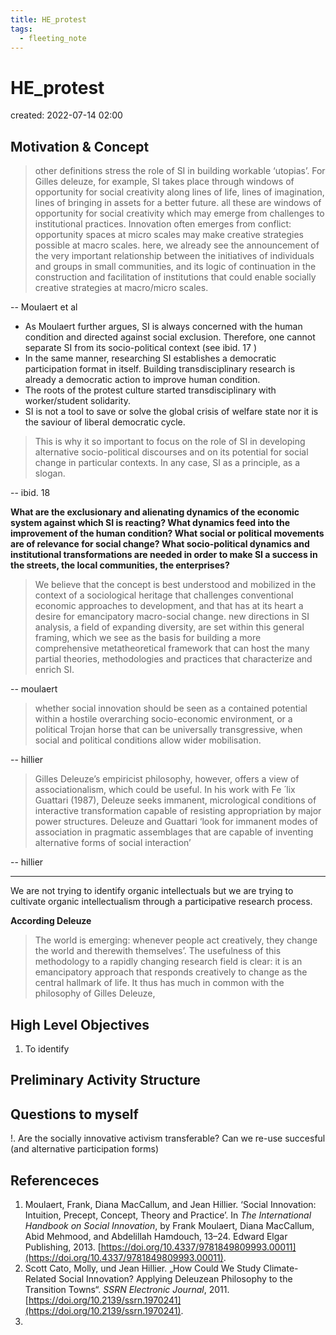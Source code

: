 ```yaml
---
title: HE_protest
tags:
  - fleeting_note
---
```


# HE_protest
created: 2022-07-14 02:00


## Motivation & Concept
> other definitions stress the role of SI in building workable ‘utopias’. For Gilles deleuze, for example, SI takes place through windows of opportunity for social creativity along lines of life, lines of imagination, lines of bringing in assets for a better future. all these are windows of opportunity for social creativity which may emerge from challenges to institutional practices. Innovation often emerges from conflict: opportunity spaces at micro scales may make creative strategies possible at macro scales. here, we already see the announcement of the very important relationship between the initiatives of individuals and groups in small communities, and its logic of continuation in the construction and facilitation of institutions that could enable socially creative strategies at macro/micro scales.

-- Moulaert et al


- As Moulaert further argues, SI is always concerned with the human condition and directed against social exclusion. Therefore, one cannot separate SI from its socio-political context (see ibid. 17 )
- In the same manner, researching SI establishes a democratic participation format in itself. Building transdisciplinary research is already a democratic action to improve human condition.
- The roots of the protest culture started transdisciplinary with worker/student solidarity. 
- SI is not a tool to save or solve the global crisis of welfare state nor it is the saviour of liberal democratic cycle. 

> This is why it so important to focus on the role of SI in developing alternative socio-political discourses and on its potential for social change in particular contexts. In any case, SI as a principle, as a slogan.

-- ibid. 18


**What are the exclusionary and alienating dynamics of the economic system against which SI is reacting? What dynamics feed into the improvement of the human condition? What social or political movements are of relevance for social change? What socio-political dynamics and institutional transformations are needed in order to make SI a success in the streets, the local communities, the enterprises?**



> We believe that the concept is best understood and mobilized in the context of a sociological heritage that challenges conventional economic approaches to development, and that has at its heart a desire for emancipatory macro-social change. new directions in SI analysis, a field of expanding diversity, are set within this general framing, which we see as the basis for building a more comprehensive metatheoretical framework that can host the many partial theories, methodologies and practices that characterize and enrich SI.

-- moulaert

> whether social innovation should be seen as a contained potential within a hostile overarching socio-economic environment, or a political Trojan horse that can be universally transgressive, when social and political conditions allow wider mobilisation.

-- hillier


> Gilles Deleuze’s empiricist philosophy, however, offers a view of associationalism, which could be useful. In his work with Fe ́ lix Guattari (1987), Deleuze seeks immanent, micrological conditions of interactive transformation capable of resisting appropriation by major power structures. Deleuze and Guattari ‘look for immanent modes of association in pragmatic assemblages that are capable of inventing alternative forms of social interaction’

-- hillier

---

We are not trying to identify organic intellectuals but we are trying to cultivate organic intellectualism through a participative research process.


**According Deleuze**

> The world is emerging: whenever people act creatively, they change the world and therewith themselves’. The usefulness of this methodology to a rapidly changing research field is clear: it is an emancipatory approach that responds creatively to change as the central hallmark of life. It thus has much in common with the philosophy of Gilles Deleuze,

## High Level Objectives
1. To identify 
## Preliminary Activity Structure


## Questions to myself
!. Are the socially innovative activism transferable? Can we re-use succesful (and alternative participation forms)


## Referenceces
1. Moulaert, Frank, Diana MacCallum, and Jean Hillier. ‘Social Innovation: Intuition, Precept, Concept, Theory and Practice’. In _The International Handbook on Social Innovation_, by Frank Moulaert, Diana MacCallum, Abid Mehmood, and Abdelillah Hamdouch, 13–24. Edward Elgar Publishing, 2013. [https://doi.org/10.4337/9781849809993.00011](https://doi.org/10.4337/9781849809993.00011).
2. Scott Cato, Molly, und Jean Hillier. „How Could We Study Climate-Related Social Innovation? Applying Deleuzean Philosophy to the Transition Towns“. _SSRN Electronic Journal_, 2011. [https://doi.org/10.2139/ssrn.1970241](https://doi.org/10.2139/ssrn.1970241).
3. 